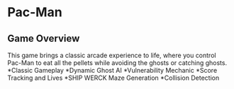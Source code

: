 # Pac-Man

## Game Overview
This game brings a classic arcade experience to life, where you control Pac-Man to eat all the pellets while avoiding the ghosts or catching ghosts.
*Classic Gameplay
*Dynamic Ghost AI
*Vulnerability Mechanic
*Score Tracking and Lives
*SHIP WERCK Maze Generation
*Collision Detection
